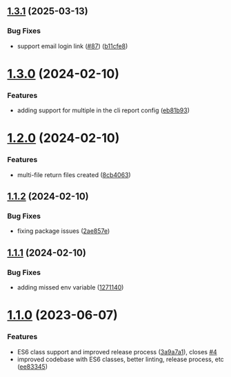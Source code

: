 ## [1.3.1](https://github.com/Service-Unit-469/looker-downloader/compare/v1.3.0...v1.3.1) (2025-03-13)

### Bug Fixes

- support email login link ([#87](https://github.com/Service-Unit-469/looker-downloader/issues/87)) ([b11cfe8](https://github.com/Service-Unit-469/looker-downloader/commit/b11cfe81ae11452214e0b72c6bed6db2643f3137))

# [1.3.0](https://github.com/Service-Unit-469/looker-downloader/compare/v1.2.0...v1.3.0) (2024-02-10)

### Features

- adding support for multiple in the cli report config ([eb81b93](https://github.com/Service-Unit-469/looker-downloader/commit/eb81b9380620410d53de67b7804b067be5a08fdf))

# [1.2.0](https://github.com/Service-Unit-469/looker-downloader/compare/v1.1.2...v1.2.0) (2024-02-10)

### Features

- multi-file return files created ([8cb4063](https://github.com/Service-Unit-469/looker-downloader/commit/8cb406378fd3a56346e6c42bd619cf2d5315fc1b))

## [1.1.2](https://github.com/Service-Unit-469/looker-downloader/compare/v1.1.1...v1.1.2) (2024-02-10)

### Bug Fixes

- fixing package issues ([2ae857e](https://github.com/Service-Unit-469/looker-downloader/commit/2ae857e06106bca66ec27b34d5dd37b0bacff544))

## [1.1.1](https://github.com/Service-Unit-469/looker-downloader/compare/v1.1.0...v1.1.1) (2024-02-10)

### Bug Fixes

- adding missed env variable ([1271140](https://github.com/Service-Unit-469/looker-downloader/commit/12711406cb6d551d07bb4ae67a61d7f28a855a13))

# [1.1.0](https://github.com/Service-Unit-469/looker-downloader/compare/v1.0.0...v1.1.0) (2023-06-07)

### Features

- ES6 class support and improved release process ([3a9a7a1](https://github.com/Service-Unit-469/looker-downloader/commit/3a9a7a13a01834c19b854a0fb8431f0f5774cecd)), closes [#4](https://github.com/Service-Unit-469/looker-downloader/issues/4)
- improved codebase with ES6 classes, better linting, release process, etc ([ee83345](https://github.com/Service-Unit-469/looker-downloader/commit/ee8334537b7bb89409a0c7482ea63df07e431dab))
